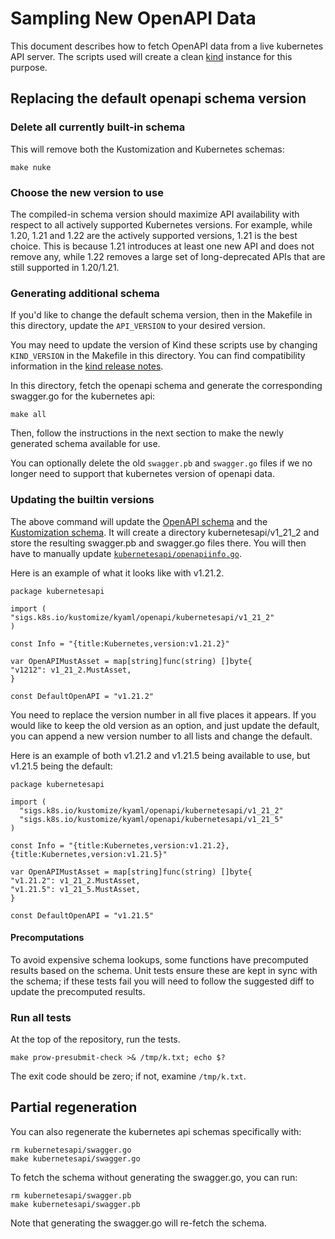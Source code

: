 # Sampling New OpenAPI Data

[OpenAPI schema]: ./kubernetesapi/
[Kustomization schema]: ./kustomizationapi/
[kind]: https://hub.docker.com/r/kindest/node/tags

This document describes how to fetch OpenAPI data from a
live kubernetes API server. 
The scripts used will create a clean [kind] instance for this purpose.

## Replacing the default openapi schema version

### Delete all currently built-in schema

This will remove both the Kustomization and Kubernetes schemas:

```
make nuke
```

### Choose the new version to use

The compiled-in schema version should maximize API availability with respect to all actively supported Kubernetes versions. For example, while 1.20, 1.21 and 1.22 are the actively supported versions, 1.21 is the best choice. This is because 1.21 introduces at least one new API and does not remove any, while 1.22 removes a large set of long-deprecated APIs that are still supported in 1.20/1.21.

### Generating additional schema

If you'd like to change the default schema version, then in the Makefile in this directory, update the `API_VERSION` to your desired version.

You may need to update the version of Kind these scripts use by changing `KIND_VERSION` in the Makefile in this directory. You can find compatibility information in the [kind release notes](https://github.com/kubernetes-sigs/kind/releases).

In this directory, fetch the openapi schema and generate the 
corresponding swagger.go for the kubernetes api: 

```
make all
```

Then, follow the instructions in the next section to make the newly generated schema available for use.

You can optionally delete the old `swagger.pb` and `swagger.go` files if we no longer need to support that kubernetes version of
openapi data.

### Updating the builtin versions

The above command will update the [OpenAPI schema] and the [Kustomization schema]. It will
create a directory kubernetesapi/v1_21_2 and store the resulting
swagger.pb and swagger.go files there. You will then have to manually update
[`kubernetesapi/openapiinfo.go`](https://github.com/kubernetes-sigs/kustomize/blob/master/kyaml/openapi/kubernetesapi/openapiinfo.go).

Here is an example of what it looks like with v1.21.2.

```
package kubernetesapi

import (
"sigs.k8s.io/kustomize/kyaml/openapi/kubernetesapi/v1_21_2"
)

const Info = "{title:Kubernetes,version:v1.21.2}"

var OpenAPIMustAsset = map[string]func(string) []byte{
"v1212": v1_21_2.MustAsset,
}

const DefaultOpenAPI = "v1.21.2"
```

You need to replace the version number in all five places it appears. If you would like to keep the old version as an option,
and just update the default, you can append a new version number to all lists and change the default.

Here is an example of both v1.21.2 and v1.21.5 being available to use, but v1.21.5 being the default:

```
package kubernetesapi

import (
  "sigs.k8s.io/kustomize/kyaml/openapi/kubernetesapi/v1_21_2"
  "sigs.k8s.io/kustomize/kyaml/openapi/kubernetesapi/v1_21_5"
)

const Info = "{title:Kubernetes,version:v1.21.2},{title:Kubernetes,version:v1.21.5}"

var OpenAPIMustAsset = map[string]func(string) []byte{
"v1.21.2": v1_21_2.MustAsset,
"v1.21.5": v1_21_5.MustAsset,
}

const DefaultOpenAPI = "v1.21.5"
```


#### Precomputations

To avoid expensive schema lookups, some functions have precomputed results based on the schema. Unit tests
ensure these are kept in sync with the schema; if these tests fail you will need to follow the suggested diff
to update the precomputed results.

### Run all tests

At the top of the repository, run the tests.

```
make prow-presubmit-check >& /tmp/k.txt; echo $?
```

The exit code should be zero; if not, examine `/tmp/k.txt`.

## Partial regeneration

You can also regenerate the kubernetes api schemas specifically with:

```
rm kubernetesapi/swagger.go
make kubernetesapi/swagger.go
```

To fetch the schema without generating the swagger.go, you can
run:

```
rm kubernetesapi/swagger.pb
make kubernetesapi/swagger.pb
```

Note that generating the swagger.go will re-fetch the schema.
